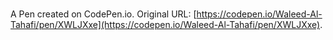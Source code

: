 # 

A Pen created on CodePen.io. Original URL: [https://codepen.io/Waleed-Al-Tahafi/pen/XWLJXxe](https://codepen.io/Waleed-Al-Tahafi/pen/XWLJXxe).

